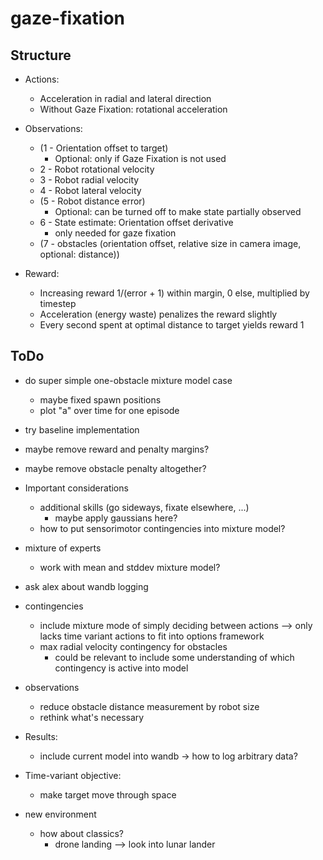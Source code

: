 # gaze-fixation

## Structure
- Actions:
    - Acceleration in radial and lateral direction
    - Without Gaze Fixation: rotational acceleration
- Observations:
    - (1 - Orientation offset to target)
        - Optional: only if Gaze Fixation is not used
    - 2 - Robot rotational velocity
    - 3 - Robot radial velocity
    - 4 - Robot lateral velocity
    - (5 - Robot distance error)
        - Optional: can be turned off to make state partially observed
    - 6 - State estimate: Orientation offset derivative
        - only needed for gaze fixation
    - (7 - obstacles (orientation offset, relative size in camera image, optional: distance))

- Reward:
    - Increasing reward 1/(error + 1) within margin, 0 else, multiplied by timestep
    - Acceleration (energy waste) penalizes the reward slightly
    - Every second spent at optimal distance to target yields reward 1

## ToDo

- do super simple one-obstacle mixture model case
    - maybe fixed spawn positions
    - plot "a" over time for one episode
- try baseline implementation
- maybe remove reward and penalty margins?
- maybe remove obstacle penalty altogether?

- Important considerations
    - additional skills (go sideways, fixate elsewhere, ...)
        - maybe apply gaussians here?
    - how to put sensorimotor contingencies into mixture model?

- mixture of experts
    - work with mean and stddev mixture model?

- ask alex about wandb logging

- contingencies
    - include mixture mode of simply deciding between actions --> only lacks time variant actions to fit into options framework
    - max radial velocity contingency for obstacles
        - could be relevant to include some understanding of which contingency is active into model

- observations
    - reduce obstacle distance measurement by robot size
    - rethink what's necessary

- Results:
    - include current model into wandb -> how to log arbitrary data?
- Time-variant objective:
    - make target move through space

- new environment
    - how about classics?
        - drone landing --> look into lunar lander
